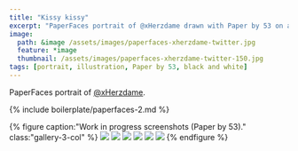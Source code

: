 ```yaml
---
title: "Kissy kissy"
excerpt: "PaperFaces portrait of @xHerzdame drawn with Paper by 53 on an iPad."
image: 
  path: &image /assets/images/paperfaces-xherzdame-twitter.jpg 
  feature: *image
  thumbnail: /assets/images/paperfaces-xherzdame-twitter-150.jpg
tags: [portrait, illustration, Paper by 53, black and white]
---
```


PaperFaces portrait of [@xHerzdame](https://twitter.com/xHerzdame).

{% include boilerplate/paperfaces-2.md %}

{% figure caption:"Work in progress screenshots (Paper by 53)." class:"gallery-3-col" %}
[![](/assets/images/paperfaces-xherzdame-process-1-600.jpg)](/assets/images/paperfaces-xherzdame-process-1-lg.jpg)
[![](/assets/images/paperfaces-xherzdame-process-2-600.jpg)](/assets/images/paperfaces-xherzdame-process-2-lg.jpg)
[![](/assets/images/paperfaces-xherzdame-process-3-600.jpg)](/assets/images/paperfaces-xherzdame-process-3-lg.jpg)
[![](/assets/images/paperfaces-xherzdame-process-4-600.jpg)](/assets/images/paperfaces-xherzdame-process-4-lg.jpg)
[![](/assets/images/paperfaces-xherzdame-process-5-600.jpg)](/assets/images/paperfaces-xherzdame-process-5-lg.jpg)
[![](/assets/images/paperfaces-xherzdame-process-6-600.jpg)](/assets/images/paperfaces-xherzdame-process-6-lg.jpg)
{% endfigure %}
